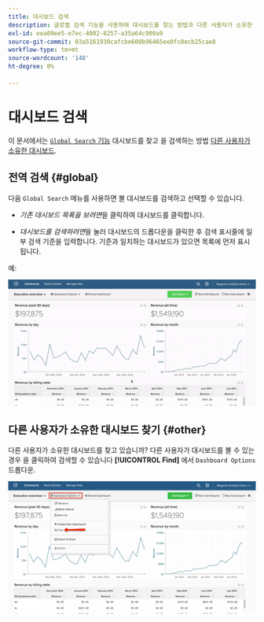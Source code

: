 ```yaml
---
title: 대시보드 검색
description: 글로벌 검색 기능을 사용하여 대시보드를 찾는 방법과 다른 사용자가 소유한 대시보드를 검색하는 방법을 알아봅니다.
exl-id: eea09ee5-e7ec-4002-8257-a35a64c900a9
source-git-commit: 03a5161930cafcbe600b96465ee0fc0ecb25cae8
workflow-type: tm+mt
source-wordcount: '148'
ht-degree: 0%

---
```


# 대시보드 검색

이 문서에서는 [`Global Search` 기능](#global) 대시보드를 찾고 을 검색하는 방법 [다른 사용자가 소유한 대시보드](#other).

## 전역 검색 {#global}

다음 `Global Search` 메뉴를 사용하면 볼 대시보드를 검색하고 선택할 수 있습니다.

* *기존 대시보드 목록을 보려면*&#x200B;을 클릭하여 대시보드를 클릭합니다.

* *대시보드를 검색하려면*&#x200B;을 눌러 대시보드의 드롭다운을 클릭한 후 검색 표시줄에 일부 검색 기준을 입력합니다. 기준과 일치하는 대시보드가 있으면 목록에 먼저 표시됩니다.

예:

![대시보드 전역 검색](../../assets/dboard-global-search.gif)

## 다른 사용자가 소유한 대시보드 찾기 {#other}

다른 사용자가 소유한 대시보드를 찾고 있습니까? 다른 사용자가 대시보드를 볼 수 있는 경우 을 클릭하여 검색할 수 있습니다 **[!UICONTROL Find]** 에서 `Dashboard Options` 드롭다운.

![대시보드 찾기](../../assets/find-dboards-other-owners.png)
